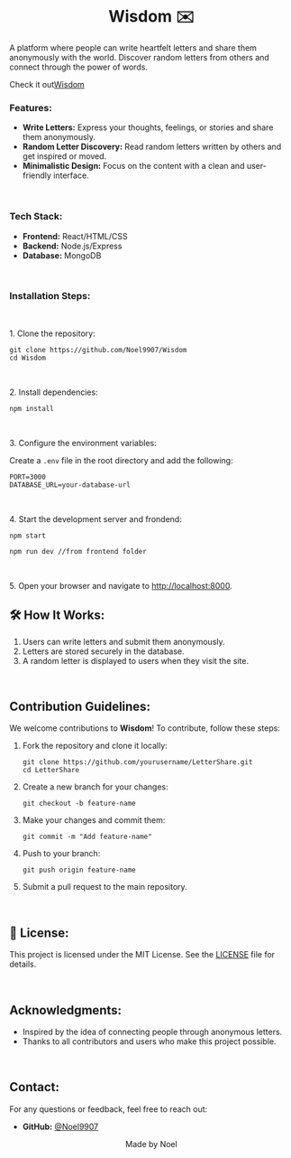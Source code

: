 <h1 align="center" id="title">Wisdom ✉️</h1>

<p id="description">A platform where people can write heartfelt letters and share them anonymously with the world. Discover random letters from others and connect through the power of words.</p>Check it out<a href="https://inferis.me/">Wisdom</a>

<h3> Features:</h3>

<ul>
  <li><b>Write Letters:</b> Express your thoughts, feelings, or stories and share them anonymously.</li>
  <li><b>Random Letter Discovery:</b> Read random letters written by others and get inspired or moved.</li>
  <li><b>Minimalistic Design:</b> Focus on the content with a clean and user-friendly interface.</li>
</ul>
<br>
<h3> Tech Stack:</h3>

<ul>
  <li><b>Frontend:</b> React/HTML/CSS</li>
  <li><b>Backend:</b> Node.js/Express</li>
  <li><b>Database:</b> MongoDB</li>
</ul>
<br>
<h3> Installation Steps:</h3>
<br>
<p>1. Clone the repository:</p>
<pre><code>git clone https://github.com/Noel9907/Wisdom
cd Wisdom
</code></pre>
<br>
<p>2. Install dependencies:</p>

<pre><code>npm install
</code></pre>
<br>
<p>3. Configure the environment variables:</p>
<p>Create a <code>.env</code> file in the root directory and add the following:</p>

<pre><code>PORT=3000
DATABASE_URL=your-database-url
</code></pre>
<br>
<p>4. Start the development server and frondend:</p>

<pre><code>npm start
</code></pre>
<pre><code>npm run dev //from frontend folder
</code></pre>
<br>
<p>5. Open your browser and navigate to <a href="http://localhost:8000">http://localhost:8000</a>.</p>

<h2>🛠️ How It Works:</h2>

<ol>
  <li>Users can write letters and submit them anonymously.</li>
  <li>Letters are stored securely in the database.</li>
  <li>A random letter is displayed to users when they visit the site.</li>
</ol>
<br>
<h2>Contribution Guidelines:</h2>

<p>We welcome contributions to <b>Wisdom</b>! To contribute, follow these steps:</p>

<ol>
  <li>Fork the repository and clone it locally:</li>
  <pre><code>git clone https://github.com/yourusername/LetterShare.git
cd LetterShare
</code></pre>

  <li>Create a new branch for your changes:</li>
  <pre><code>git checkout -b feature-name
</code></pre>

  <li>Make your changes and commit them:</li>
  <pre><code>git commit -m "Add feature-name"
</code></pre>

  <li>Push to your branch:</li>
  <pre><code>git push origin feature-name
</code></pre>

  <li>Submit a pull request to the main repository.</li>
</ol>
<br>
<h2>📜 License:</h2>

<p>This project is licensed under the MIT License. See the <a href="LICENSE">LICENSE</a> file for details.</p>
<br>
<h2>Acknowledgments:</h2>

<ul>
  <li>Inspired by the idea of connecting people through anonymous letters.</li>
  <li>Thanks to all contributors and users who make this project possible.</li>
</ul>
<br>
<h2>Contact:</h2>

<p>For any questions or feedback, feel free to reach out:</p>

<ul>
  
  <li><b>GitHub:</b> <a href="https://github.com/Noel9907">@Noel9907</a></li>
</ul>

<p align="center">Made  by Noel</p>
